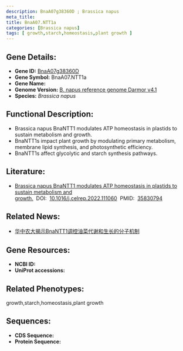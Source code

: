 ```yaml
---
description: BnaA07g38360D ; Brassica napus
meta_title:
title: BnaA07.NTT1a
categories: [Brassica napus]
tags: [ growth,starch,homeostasis,plant growth ]
---
```


## Gene Details:
- **Gene ID:**	[BnaA07g38360D]()
- **Gene Symbol:** BnaA07.NTT1a
- **Gene Name:** 
- **Genome Version:** [B. napus reference genome Darmor v4.1]()
- **Species:** *Brassica napus*

## Functional Description:
   - Brassica napus BnaNTT1 modulates ATP homeostasis in plastids to sustain metabolism and growth.
   - BnaNTT1s impact plant growth by modulating primary metabolism, membrane lipid synthesis, and photosynthetic efficiency.
   - BnaNTT1s affect glycolytic and starch synthesis pathways.

## Literature:
   - [Brassica napus BnaNTT1 modulates ATP homeostasis in plastids to sustain metabolism and growth.]( https://www.cell.com/cell-reports/fulltext/S2211-1247(22)00858-0?_returnURL=https%3A%2F%2Flinkinghub.elsevier.com%2Fretrieve%2Fpii%2FS2211124722008580%3Fshowall%3Dtrue)&nbsp;&nbsp;DOI:&nbsp;&nbsp;[10.1016/j.celrep.2022.111060](https://www.cell.com/cell-reports/fulltext/S2211-1247(22)00858-0?_returnURL=https%3A%2F%2Flinkinghub.elsevier.com%2Fretrieve%2Fpii%2FS2211124722008580%3Fshowall%3Dtrue)&nbsp;&nbsp;PMID:&nbsp;&nbsp;[35830794](https://pubmed.ncbi.nlm.nih.gov/35830794/)

## Related News:
   - [华中农大揭示BnaNTT1调控油菜代谢和生长的分子机制](https://mp.weixin.qq.com/s?__biz=MzIyOTY2NDYyNQ==&mid=2247546646&idx=2&sn=15cc15361f4cfda2ddd5bd6484574fd5&chksm=e8bd4508dfcacc1e21c704de3c847f95eba5a75f453575d3225341f6e4f2fbe3295fb2d308da&scene=27#wechat_redirect)

## Gene Resources:
- **NCBI ID:** [](https://www.ncbi.nlm.nih.gov/gene/?term=)
- **UniProt accessions:** [](https://www.uniprot.org/uniprotkb//entry)

## Related Phenotypes:
growth,starch,homeostasis,plant growth

## Sequences:
- **CDS Sequence:**
- **Protein Sequence:**
